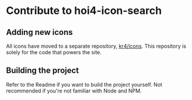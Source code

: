 # Contribute to hoi4-icon-search

## Adding new icons

All icons have moved to a separate repository, [kr4/icons](https://github.com/KR4/icons). This repository is solely for the code that powers the site.

## Building the project

Refer to the Readme if you want to build the project yourself. Not recommended if you're not familiar with Node and NPM.
